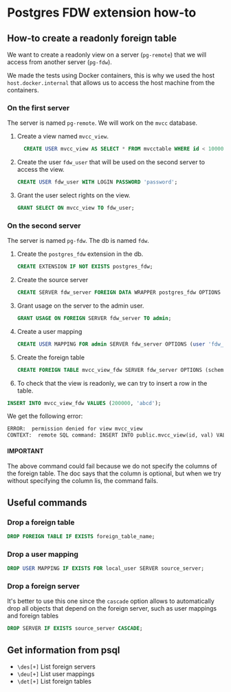 # Postgres FDW extension how-to

## How-to create a readonly foreign table

We want to create a readonly view on a server (`pg-remote`) that we will
access from another server (`pg-fdw`).

We made the tests using Docker containers, this is why we used the host
`host.docker.internal` that allows us to access the host machine from
the containers.

### On the first server

The server is named `pg-remote`. We will work on the `mvcc` database.

1. Create a view named `mvcc_view`.

    ```sql
      CREATE USER mvcc_view AS SELECT * FROM mvcctable WHERE id < 1000000;
    ```

2. Create the user `fdw_user` that will be used on the second server
   to access the view.

    ```sql
    CREATE USER fdw_user WITH LOGIN PASSWORD 'password';
    ```

3. Grant the user select rights on the view.

    ```sql
    GRANT SELECT ON mvcc_view TO fdw_user;
    ```

### On the second server

The server is named `pg-fdw`. The db is named `fdw`.

1. Create the `postgres_fdw` extension in the db.

    ```sql
    CREATE EXTENSION IF NOT EXISTS postgres_fdw;
    ```

2. Create the source server

    ```sql
    CREATE SERVER fdw_server FOREIGN DATA WRAPPER postgres_fdw OPTIONS (host 'host.docker.internal', dbname 'mvcc', port '15432');
    ```

3. Grant usage on the server to the admin user.

    ```sql
    GRANT USAGE ON FOREIGN SERVER fdw_server TO admin;
    ```

4. Create a user mapping

    ```sql
    CREATE USER MAPPING FOR admin SERVER fdw_server OPTIONS (user 'fdw_user', password 'password');
    ```

5. Create the foreign table

    ```sql
    CREATE FOREIGN TABLE mvcc_view_fdw SERVER fdw_server OPTIONS (schema_name 'public', table_name 'mvcc_view');
    ```

6. To check that the view is readonly, we can try to insert a row in the table.

```sql
INSERT INTO mvcc_view_fdw VALUES (200000, 'abcd');
```

We get the following error:

```txt
ERROR:  permission denied for view mvcc_view
CONTEXT:  remote SQL command: INSERT INTO public.mvcc_view(id, val) VALUES ($1, $2)
```

#### IMPORTANT

The above command could fail because we do not specify the columns of the
foreign table. The doc says that the column is optional, but when we try
without specifying the column lis, the command fails.

## Useful commands

### Drop a foreign table

```sql
DROP FOREIGN TABLE IF EXISTS foreign_table_name;
```

### Drop a user mapping

```sql
DROP USER MAPPING IF EXISTS FOR local_user SERVER source_server;
```

### Drop a foreign server

It's better to use this one since the `cascade` option  allows to
automatically drop all objects that depend on the foreign server,
such as user mappings and foreign tables

```sql
DROP SERVER IF EXISTS source_server CASCADE;
```

## Get information from psql

- `\des[+]` List foreign servers
- `\deu[+]` List user mappings
- `\det[+]` List foreign tables
